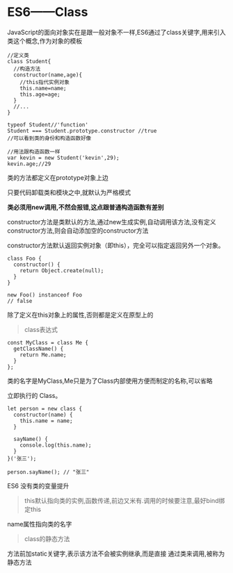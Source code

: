# ES6——Class

JavaScript的面向对象实在是跟一般对象不一样,ES6通过了class关键字,用来引入类这个概念,作为对象的模板

	//定义类
	class Student{
	  //构造方法
	  constructor(name,age){
	    //this指代实例对象
	    this.name=name;
	    this.age=age;
	  }
	  //...
	}
	
	typeof Student//'function'
	Student === Student.prototype.constructor //true
	//可以看到类的身份和构造函数好像

	//用法跟构造函数一样
	var kevin = new Student('kevin',29);
	kevin.age;//29

类的方法都定义在prototype对象上边

只要代码卸载类和模块之中,就默认为严格模式

**类必须用new调用,不然会报错,这点跟普通构造函数有差别**

constructor方法是类默认的方法,通过new生成实例,自动调用该方法,没有定义constructor方法,则会自动添加空的constructor方法

constructor方法默认返回实例对象（即this），完全可以指定返回另外一个对象。

	class Foo {
	  constructor() {
	    return Object.create(null);
	  }
	}
	
	new Foo() instanceof Foo
	// false

除了定义在this对象上的属性,否则都是定义在原型上的

>class表达式

	const MyClass = class Me {
	  getClassName() {
	    return Me.name;
	  }
	};
类的名字是MyClass,Me只是为了Class内部使用方便而制定的名称,可以省略

立即执行的 Class。

	let person = new class {
	  constructor(name) {
	    this.name = name;
	  }
	
	  sayName() {
	    console.log(this.name);
	  }
	}('张三');
	
	person.sayName(); // "张三"

ES6 没有类的变量提升

>this默认指向类的实例,函数传递,前边又米有.调用的时候要注意,最好bind绑定this

name属性指向类的名字

>class的静态方法

方法前加static关键字,表示该方法不会被实例继承,而是直接 通过类来调用,被称为静态方法










































































































































































































































































































































































































































































































































































































































































































































































